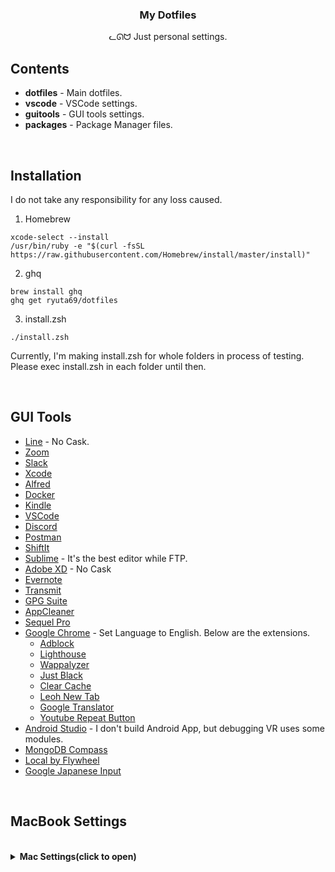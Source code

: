<h3 align="center">My Dotfiles</h3>
<p align="center">ᓚᘏᗢ Just personal settings.</p>

## Contents

* **dotfiles** - Main dotfiles.
* **vscode**   - VSCode settings.
* **guitools** - GUI tools settings.
* **packages** - Package Manager files.

<br />

## Installation
I do not take any responsibility for any loss caused.

1. Homebrew

```
xcode-select --install
/usr/bin/ruby -e "$(curl -fsSL https://raw.githubusercontent.com/Homebrew/install/master/install)"
```

2. ghq

```
brew install ghq
ghq get ryuta69/dotfiles
```

3. install.zsh

```
./install.zsh
```

Currently, I'm making install.zsh for whole folders in process of testing.
Please exec install.zsh in each folder until then.

<br />

## GUI Tools

- [Line](https://apps.apple.com/jp/app/line/id539883307) - No Cask.
- [Zoom](https://zoom.us/download)
- [Slack](https://slack.com/intl/ja-jp/downloads/mac)
- [Xcode](https://apps.apple.com/jp/app/xcode/id497799835)
- [Alfred](https://www.alfredapp.com/)
- [Docker](https://hub.docker.com/editions/community/docker-ce-desktop-mac)
- [Kindle](https://www.amazon.co.jp/Amazon-com-Intl-Sales-Inc-Kindle/dp/B011UEIO4S)
- [VSCode](https://code.visualstudio.com/download)
- [Discord](https://discordapp.com/download)
- [Postman](https://www.getpostman.com/downloads/)
- [ShiftIt](http://macappstore.org/shiftit/)
- [Sublime](https://www.sublimetext.com/3) - It's the best editor while FTP.
- [Adobe XD](https://www.adobe.com/jp/products/xd.html) - No Cask
- [Evernote](https://evernote.com/intl/jp/download)
- [Transmit](https://panic.com/jp/transmit/)
- [GPG Suite](https://gpgtools.org/)
- [AppCleaner](https://appcleaner.softonic.jp/mac)
- [Sequel Pro](https://sequelpro.com/download)
- [Google Chrome](https://www.google.com/chrome/) - Set Language to English. Below are the extensions.
  - [Adblock](https://chrome.google.com/webstore/detail/adblock-%E2%80%94-best-ad-blocker/gighmmpiobklfepjocnamgkkbiglidom)
  - [Lighthouse](https://chrome.google.com/webstore/detail/lighthouse/blipmdconlkpinefehnmjammfjpmpbjk)
  - [Wappalyzer](https://chrome.google.com/webstore/detail/wappalyzer/gppongmhjkpfnbhagpmjfkannfbllamg)
  - [Just Black](https://chrome.google.com/webstore/detail/just-black/aghfnjkcakhmadgdomlmlhhaocbkloab)
  - [Clear Cache](https://chrome.google.com/webstore/detail/clear-cache/cppjkneekbjaeellbfkmgnhonkkjfpdn)
  - [Leoh New Tab](https://chrome.google.com/webstore/detail/leoh-new-tab/ijhhakihjccpanbibbcceofpjnebokcb)
  - [Google Translator](https://chrome.google.com/webstore/detail/google-translate/aapbdbdomjkkjkaonfhkkikfgjllcleb)
  - [Youtube Repeat Button](https://chrome.google.com/webstore/detail/youtube-repeat-button/aihdpnkmhcbjkfonmmfepcjjfaenobip)
- [Android Studio](https://developer.android.com/studio/install) - I don't build Android App, but debugging VR uses some modules.
- [MongoDB Compass](https://docs.mongodb.com/compass/master/install/)
- [Local by Flywheel](https://localbyflywheel.com/)
- [Google Japanese Input](https://www.google.co.jp/ime/)

<br />

## MacBook Settings

<br />

<details><summary><b>Mac Settings(click to open)</b></summary>

### System environment

#### General
- Dark mode.
- Accent color is blue.
- Sidebar icon is small.
- Menu auto display is off.
- Scroll bar is always on.
- Clicking scroll bar behave jumping.
- Default browser is chrome.
- Ensure when closing document.
- Close window at exitting application.
- 10 last recent item.
- Not allow handoff.
- Dont use alias character.

#### Desktop and Screensaver
- Never start screensaver.

#### Dock
- Size is about 1/4 small.
- Off enscale.
- Bottom.
- Effect is Scale.
- Always open tab with document.
- Close with double click.
- Close window in application icon.
- Not animate running application.
- Not automate display dock.
- Show indicator with running application.
- Not showing last recent application used.

#### Language and Region
- Set the English priority highest.
- Starting date is monday

#### Display
##### Display
- Change resolution with expand.
- Don't automate justify fue.
- Never show mirroring option.
##### Night Shift
- Custom Schedule starting at 0:00 and finishing at 23:59.
- Set color as the warmest.

#### Eco Energy
##### Battery
- Off display after 5 minutes.
- Sleep Harddisk at possible.
- Not darken display at battery mode.
- Show battery on menubar.
##### Adaptor
- Off display after 5 minutes.
- Not sleep at display off.
- Sleep Harddisk at possible.

#### Keyboard
##### Keyboard
- Repeat is fastest.
- Recognition is fastest.
- Not adjusting light.
- Not turning light off.
- Don't show viewer.
- Don't function key as default.
- Modification key -> caps lock = control, function = Command.
##### User dictionary
- Not Capitalize initial character.
- Not period with 2 space.
##### Shortcut
- Turn off automize dock.
- Turn off input source next one.
- Turn off service -> text -> after open.
- Turn off spotlight -> finder.
- Full keyboard access -> textbox and list.
- Spotlight -> option + space.
##### Input source
- Delete google japanese input "kana" "zenkaku" "default".
- Don't switching input source by document.

#### Trackpad
##### Point and Click
- Check on detect data.
- Check on click sub button.
- Check on click with tap.
- Click -> strongest.
- Speed -> fastest.
##### Scroll and Zoom
- All sets on.

#### Sound
##### Sound effect
- Show volume in menubar.

#### Share
- Set computer name.

#### User group
- Set user name and icon.

#### Time and Date
- Show date on menubar.
- Set Degital 24 format.
- Show Day and Date.

#### Accessibility
- display -> reduce view contrast, reduce opacity, off mouse pointer shaker.

### Finder
#### View
- Show status bar.

#### Environment Setting
##### General
- Item in desktop -> none.
- New window -> ~/work.
- Folder opens as new tab.

#### Sidebar
- Desktop
- Download
- Application
- ~/work

#### Detail
- Show all filename extension.

### Desktop Display Option
- Icon size -> 36.
- Text size -> 12.

</details>
